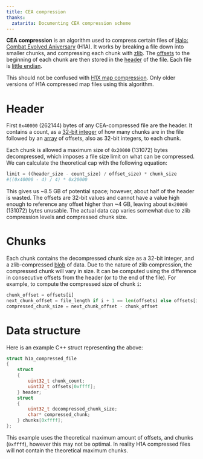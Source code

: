 ```yaml
---
title: CEA compression
thanks:
  zatarita: Documenting CEA compression scheme
---
```

**CEA compression** is an algorithm used to compress certain files of [Halo: Combat Evolved Aniversary](~h1a) (H1A). It works by breaking a file down into smaller chunks, and compressing each chunk with [zlib][]. The [offsets][offset-wiki] to the beginning of each chunk are then stored in the [header][header-wiki] of the file. Each file is [little endian][little-endian-wiki].

This should not be confused with [H1X map compression](~map#compressed-maps). Only older versions of H1A compressed map files using this algorithm.

# Header
First `0x40000` (262144) bytes of any CEA-compressed file are the header. It contains a count, as a [32-bit integer][32-bit-wiki] of how many chunks are in the file followed by an [array][array-wiki] of offsets, also as 32-bit integers, to each chunk.

Each chunk is allowed a maximum size of `0x20000` (131072) bytes decompressed, which imposes a file size limit on what can be compressed. We can calculate the theoretical cap with the following equation:

```python
limit = ((header_size - count_size) / offset_size) * chunk_size
#((0x40000 - 4) / 4) * 0x20000
```

This gives us ~8.5 GB of potential space; however, about half of the header is wasted. The offsets are 32-bit values and cannot have a value high enough to reference any offset higher than ~4 GB, leaving about `0x20000` (131072) bytes unusable. The actual data cap varies somewhat due to zlib compression levels and compressed chunk size.

# Chunks
Each chunk contains the decompressed chunk size as a 32-bit integer, and a zlib-compressed [blob][blob-wiki] of data. Due to the nature of zlib compression, the compressed chunk will vary in size. It can be computed using the difference in consecutive offsets from the header (or to the end of the file). For example, to compute the compressed size of chunk `i`:

```python
chunk_offset = offsets[i]
next_chunk_offset = file_length if i + 1 == len(offsets) else offsets[i + 1]
compressed_chunk_size = next_chunk_offset - chunk_offset
```

# Data structure
Here is an example C++ struct representing the above:

```cpp
struct h1a_compressed_file
{
	struct
	{
		uint32_t chunk_count;
		uint32_t offsets[0xffff];
	} header;
	struct
	{
		uint32_t decompressed_chunk_size;
		char* compressed_chunk;
	} chunks[0xffff];
};
```

This example uses the theoretical maximum amount of offsets, and chunks (`0xffff`), however this may not be optimal. In reality H1A compressed files will not contain the theoretical maximum chunks.

[zlib]: https://en.wikipedia.org/wiki/Zlib
[offset-wiki]: https://en.wikipedia.org/wiki/Offset_%28computer_science%29
[little-endian-wiki]: https://en.wikipedia.org/wiki/Endianness
[header-wiki]: https://en.wikipedia.org/wiki/Header_%28computing%29
[32-bit-wiki]: https://en.wikipedia.org/wiki/32-bit_computing
[array-wiki]: https://en.wikipedia.org/wiki/Array_data_structure
[blob-wiki]: https://en.wikipedia.org/wiki/Binary_large_object
